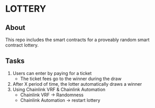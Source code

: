 # LOTTERY

## About
This repo includes the smart contracts for a proveably random smart contract lottery.

## Tasks

1. Users can enter by paying for a ticket
    - The ticket fees go to the winner during the draw
2. After X period of time, the lotter automatically draws a winner 
3. Using Chainlink VRF  & Chainlink Automation
    - Chainlink VRF -> Randomness
    - Chainlink Automation -> restart lottery